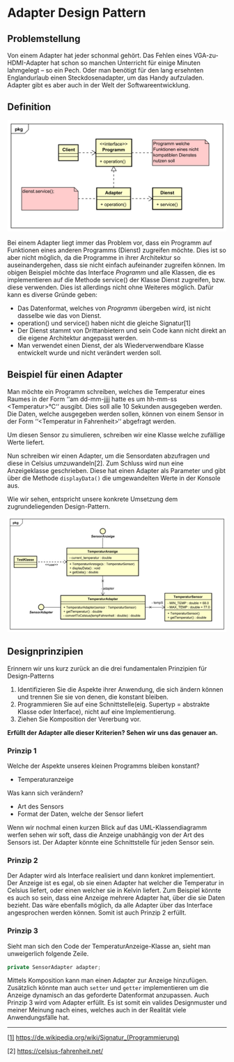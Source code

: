 # Adapter Design Pattern



## Problemstellung

Von einem Adapter hat jeder schonmal gehört. Das Fehlen eines VGA-zu-HDMI-Adapter hat schon so manchen Unterricht für einige Minuten lahmgelegt – so ein Pech. Oder man benötigt für den lang ersehnten Englandurlaub einen Steckdosenadapter, um das Handy aufzuladen. Adapter gibt es aber auch in der Welt der Softwareentwicklung. 



## Definition

![](/img/Adapter.svg)

Bei einem Adapter liegt immer das Problem vor, dass ein Programm auf Funktionen eines anderen Programms (Dienst) zugreifen möchte. Dies ist so aber nicht möglich, da die Programme in ihrer Architektur so auseinandergehen, dass sie nicht einfach aufeinander zugreifen können. Im obigen Beispiel möchte das Interface *Programm* und alle Klassen, die es implementieren auf die Methode service() der Klasse Dienst zugreifen, bzw. diese verwenden. Dies ist allerdings nicht ohne Weiteres möglich. Dafür kann es diverse Gründe geben:

- Das Datenformat, welches von *Programm* übergeben wird, ist nicht dasselbe wie das von Dienst. 
- operation() und service() haben nicht die gleiche Signatur[1]
- Der Dienst stammt von Drittanbietern und sein Code kann nicht direkt an die eigene Architektur angepasst werden.
- Man verwendet einen Dienst, der als Wiederverwendbare Klasse entwickelt wurde und nicht verändert werden soll.



## Beispiel für einen Adapter

Man möchte ein Programm schreiben, welches die Temperatur eines Raumes in der Form ‘‘am dd-mm-jjjj hatte es um hh-mm-ss \<Temperatur>°C‘‘ ausgibt. Dies soll alle 10 Sekunden ausgegeben werden. Die Daten, welche ausgegeben werden sollen, können von einem Sensor in der Form ‘‘\<Temperatur in Fahrenheit>‘‘ abgefragt werden.

Um diesen Sensor zu simulieren, schreiben wir eine Klasse welche zufällige Werte liefert. 

Nun schreiben wir einen Adapter, um die Sensordaten abzufragen und diese in Celsius umzuwandeln[2]. Zum Schluss wird nun eine Anzeigeklasse geschrieben. Diese hat einen Adapter als Parameter und gibt über die Methode `displayData()` die umgewandelten Werte in der Konsole aus. 

Wie wir sehen, entspricht unsere konkrete Umsetzung dem zugrundeliegenden Design-Pattern.

![](img/ImplementedAdapter.svg)

## Designprinzipien

Erinnern wir uns kurz zurück an die drei fundamentalen Prinzipien für Design-Patterns

1. Identifizieren Sie die Aspekte ihrer Anwendung, die sich ändern können und trennen Sie sie von denen, die konstant bleiben.
2. Programmieren Sie auf eine Schnittstelle(eig. Supertyp = abstrakte Klasse oder Interface), nicht auf eine Implementierung.
3. Ziehen Sie Komposition der Vererbung vor.

**Erfüllt der Adapter alle dieser Kriterien? Sehen wir uns das genauer an.**

### Prinzip 1

Welche der Aspekte unseres kleinen Programms bleiben konstant? 

* Temperaturanzeige

Was kann sich verändern? 

* Art des Sensors
* Format der Daten, welche der Sensor liefert

Wenn wir nochmal einen kurzen Blick auf das UML-Klassendiagramm werfen sehen wir soft, dass die Anzeige unabhängig von der Art des Sensors ist. Der Adapter könnte eine Schnittstelle für jeden Sensor sein. 

### Prinzip 2

Der Adapter wird als Interface realisiert und dann konkret implementiert. Der Anzeige ist es egal, ob sie einen Adapter hat welcher die Temperatur in Celsius liefert, oder einen welcher sie in Kelvin liefert. Zum Beispiel könnte es auch so sein, dass eine Anzeige mehrere Adapter hat, über die sie Daten bezieht. Das wäre ebenfalls möglich, da alle Adapter über das Interface angesprochen werden können. Somit ist auch Prinzip 2 erfüllt.

### Prinzip 3

Sieht man sich den Code der TemperaturAnzeige-Klasse an, sieht man unweigerlich folgende Zeile.

```java
private SensorAdapter adapter;
```

Mittels Komposition kann man einen Adapter zur Anzeige hinzufügen. Zusätzlich könnte man auch `setter` und `getter` implementieren um die Anzeige dynamisch an das geforderte Datenformat anzupassen. Auch Prinzip 3 wird vom Adapter erfüllt. Es ist somit ein valides Designmuster und meiner Meinung nach eines, welches auch in der Realität viele Anwendungsfälle hat.

------

[[1\]](#_ftnref1) https://de.wikipedia.org/wiki/Signatur_(Programmierung)

[2] https://celsius-fahrenheit.net/